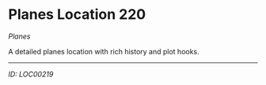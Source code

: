 # Planes Location 220

*Planes*

A detailed planes location with rich history and plot hooks.

---
*ID: LOC00219*